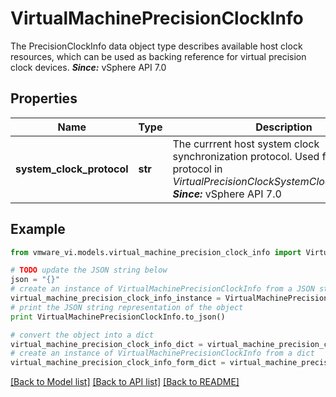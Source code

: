 # VirtualMachinePrecisionClockInfo

The PrecisionClockInfo data object type describes available host clock resources, which can be used as backing reference for virtual precision clock devices.  ***Since:*** vSphere API 7.0 

## Properties
Name | Type | Description | Notes
------------ | ------------- | ------------- | -------------
**system_clock_protocol** | **str** | The currrent host system clock synchronization protocol.  Used for specifying protocol in *VirtualPrecisionClockSystemClockBackingInfo*.  ***Since:*** vSphere API 7.0  | [optional] 

## Example

```python
from vmware_vi.models.virtual_machine_precision_clock_info import VirtualMachinePrecisionClockInfo

# TODO update the JSON string below
json = "{}"
# create an instance of VirtualMachinePrecisionClockInfo from a JSON string
virtual_machine_precision_clock_info_instance = VirtualMachinePrecisionClockInfo.from_json(json)
# print the JSON string representation of the object
print VirtualMachinePrecisionClockInfo.to_json()

# convert the object into a dict
virtual_machine_precision_clock_info_dict = virtual_machine_precision_clock_info_instance.to_dict()
# create an instance of VirtualMachinePrecisionClockInfo from a dict
virtual_machine_precision_clock_info_form_dict = virtual_machine_precision_clock_info.from_dict(virtual_machine_precision_clock_info_dict)
```
[[Back to Model list]](../README.md#documentation-for-models) [[Back to API list]](../README.md#documentation-for-api-endpoints) [[Back to README]](../README.md)


